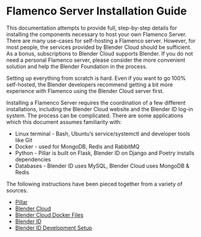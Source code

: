 # Flamenco Server Installation Guide

This documentation attempts to provide full, step-by-step details for installing the components necessary to host your own Flamenco Server. There are many use-cases for self-hosting a Flamenco server. However, for most people, the services provided by Blender Cloud should be sufficient. As a bonus, subscriptions to Blender Cloud supports Blender. If you do not need a personal Flamenco server, please consider the more convenient solution and help the Blender Foundation in the process.

Setting up everything from scratch is hard. Even if you want to go 100% self-hosted, the Blender developers recommend getting a bit more experience with Flamenco using the Blender Cloud server first.

Installing a Flamenco Server requires the coordination of a few different installations, including the Blender Cloud website and the Blender ID log-in system. The process can be complicated. There are some applications which this document assumes familiarity with:
- Linux terminal - Bash, Ubuntu’s service/systemctl and developer tools like Git    
- Docker - used for MongoDB, Redis and RabbitMQ    
- Python - Pillar is built on Flask, Blender ID on Django and Poetry installs dependencies    
- Databases - Blender ID uses MySQL, Blender Cloud uses MongoDB & Redis   

The following instructions have been pieced together from a variety of sources.    
- [Pillar](https://pillarframework.org/development/install/)    
- [Blender Cloud](https://developer.blender.org/diffusion/BC/)    
- [Blender Cloud Docker Files](https://developer.blender.org/diffusion/BC/browse/master/docker/)    
- [Blender ID](https://docs.blender.org/id/) 
- [Blender ID Development Setup](https://git.blender.org/gitweb/gitweb.cgi/blender-id.git/blob/HEAD:/docs/docs/development_setup.md)


